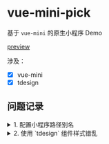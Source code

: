 # vue-mini-pick

基于 `vue-mini` 的原生小程序 Demo

[preview](./shortcuts)

涉及：

- [x] vue-mini
- [x] tdesign

## 问题记录

<!-- ### 1. 配置小程序路径别名 -->
<details>
    <summary>1. 配置小程序路径别名</summary>

    ```json
    // app.json
    {
        "resolveAlias": {
            "~/*": "/*"
        }
    }
    ```
    
    在页面中使用

    ```js
    import util from '~/utils/util'
    ```
</details>

<!-- ### 2. 使用 `tdesign` 组件样式错乱 -->
<details>
    <summary>2. 使用 `tdesign` 组件样式错乱 </summary>

    移除 `app.json` 中的 `"style": "v2"`
</details>